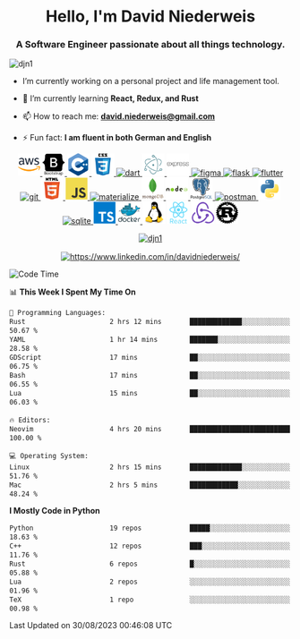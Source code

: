 <h1 align="center">Hello, I'm David Niederweis</h1>
<h3 align="center">A Software Engineer passionate about all things technology.</h3>

<p align="left"> <img src="https://komarev.com/ghpvc/?username=djn1" alt="djn1" /> </p>

- I’m currently working on a personal project and life management tool.

- 🌱 I’m currently learning **React, Redux, and Rust**

- 📫 How to reach me: **david.niederweis@gmail.com**

- ⚡ Fun fact: **I am fluent in both German and English**

<p align="center"> 
    <a href="https://aws.amazon.com" target="_blank">  <img src="https://raw.githubusercontent.com/devicons/devicon/master/icons/amazonwebservices/amazonwebservices-original-wordmark.svg" alt="aws" width="40" height="40"/> </a> 
    <a href="https://getbootstrap.com" target="_blank"> <img src="https://raw.githubusercontent.com/devicons/devicon/master/icons/bootstrap/bootstrap-plain-wordmark.svg" alt="bootstrap" width="40" height="40"/> </a>
    <a href="https://www.w3schools.com/cpp/" target="_blank"> <img src="https://raw.githubusercontent.com/devicons/devicon/master/icons/cplusplus/cplusplus-original.svg" alt="cplusplus" width="40" height="40"/> </a> 
    <a href="https://www.w3schools.com/css/" target="_blank"> <img src="https://raw.githubusercontent.com/devicons/devicon/master/icons/css3/css3-original-wordmark.svg" alt="css3" width="40" height="40"/> </a> 
    <a href="https://dart.dev" target="_blank"> <img src="https://www.vectorlogo.zone/logos/dartlang/dartlang-icon.svg" alt="dart" width="40" height="40"/> </a> 
    <a href="https://www.electronjs.org" target="_blank"> <img src="https://raw.githubusercontent.com/devicons/devicon/master/icons/electron/electron-original.svg" alt="electron" width="40" height="40"/> </a> 
    <a href="https://expressjs.com" target="_blank"> <img src="https://raw.githubusercontent.com/devicons/devicon/master/icons/express/express-original-wordmark.svg" alt="express" width="40" height="40"/> </a> 
    <a href="https://www.figma.com/" target="_blank"> <img src="https://www.vectorlogo.zone/logos/figma/figma-icon.svg" alt="figma" width="40" height="40"/> </a> 
    <a href="https://flask.palletsprojects.com/" target="_blank"> <img src="https://www.vectorlogo.zone/logos/pocoo_flask/pocoo_flask-icon.svg" alt="flask" width="40" height="40"/> </a> 
    <a href="https://flutter.dev" target="_blank"> <img src="https://www.vectorlogo.zone/logos/flutterio/flutterio-icon.svg" alt="flutter" width="40" height="40"/> </a> 
    <a href="https://git-scm.com/" target="_blank"> <img src="https://www.vectorlogo.zone/logos/git-scm/git-scm-icon.svg" alt="git" width="40" height="40"/> </a> 
    <a href="https://www.w3.org/html/" target="_blank"> <img src="https://raw.githubusercontent.com/devicons/devicon/master/icons/html5/html5-original-wordmark.svg" alt="html5" width="40" height="40"/> </a> 
    <a href="https://developer.mozilla.org/en-US/docs/Web/JavaScript" target="_blank"> <img src="https://raw.githubusercontent.com/devicons/devicon/master/icons/javascript/javascript-original.svg" alt="javascript" width="40" height="40"/> </a> 
    <a href="https://materializecss.com/" target="_blank"> <img src="https://raw.githubusercontent.com/prplx/svg-logos/5585531d45d294869c4eaab4d7cf2e9c167710a9/svg/materialize.svg" alt="materialize" width="40" height="40"/> </a> 
    <a href="https://www.mongodb.com/" target="_blank"> <img src="https://raw.githubusercontent.com/devicons/devicon/master/icons/mongodb/mongodb-original-wordmark.svg" alt="mongodb" width="40" height="40"/> </a> 
    <a href="https://nodejs.org" target="_blank"> <img src="https://raw.githubusercontent.com/devicons/devicon/master/icons/nodejs/nodejs-original-wordmark.svg" alt="nodejs" width="40" height="40"/> </a> 
    <a href="https://www.postgresql.org" target="_blank"> <img src="https://raw.githubusercontent.com/devicons/devicon/master/icons/postgresql/postgresql-original-wordmark.svg" alt="postgresql" width="40" height="40"/> </a> 
    <a href="https://postman.com" target="_blank"> <img src="https://www.vectorlogo.zone/logos/getpostman/getpostman-icon.svg" alt="postman" width="40" height="40"/> </a> 
    <a href="https://www.python.org" target="_blank"> <img src="https://raw.githubusercontent.com/devicons/devicon/master/icons/python/python-original.svg" alt="python" width="40" height="40"/> </a> 
    <a href="https://www.sqlite.org/" target="_blank"> <img src="https://www.vectorlogo.zone/logos/sqlite/sqlite-icon.svg" alt="sqlite" width="40" height="40"/> </a> 
    <a href="https://www.typescriptlang.org/" target="_blank"> <img src="https://raw.githubusercontent.com/devicons/devicon/master/icons/typescript/typescript-original.svg" alt="typescript" width="40" height="40"/> </a>
    <a href="https://www.docker.com/" target="_blank" rel="noreferrer"> <img src="https://raw.githubusercontent.com/devicons/devicon/master/icons/docker/docker-original-wordmark.svg" alt="docker" width="40" height="40"/> </a>
    <a href="https://www.linux.org/" target="_blank" rel="noreferrer">  <img src="https://raw.githubusercontent.com/devicons/devicon/master/icons/linux/linux-original.svg" alt="linux" width="40" height="40"/></a>
    <a href="https://reactjs.org/" target="_blank" rel="noreferrer">  <img src="https://raw.githubusercontent.com/devicons/devicon/master/icons/react/react-original-wordmark.svg" alt="react" width="40" height="40"/></a>
    <a href="https://redux.js.org" target="_blank" rel="noreferrer">  <img src="https://raw.githubusercontent.com/devicons/devicon/master/icons/redux/redux-original.svg" alt="redux" width="40" height="40"/></a>
    <a href="https://www.rust-lang.org" target="_blank" rel="noreferrer">  <img src="https://raw.githubusercontent.com/devicons/devicon/master/icons/rust/rust-plain.svg" alt="rust" width="40" height="40"/>
</p>
<p align="center"> <img src="https://github-readme-stats.vercel.app/api?username=djn1&show_icons=true&locale=en" alt="djn1" /> </p>

<p align="center">
<a href="https://linkedin.com/in/https://www.linkedin.com/in/davidniederweis/" target="blank"><img align="center" src="https://cdn.jsdelivr.net/npm/simple-icons@3.0.1/icons/linkedin.svg" alt="https://www.linkedin.com/in/davidniederweis/" height="20" width="20" /></a>
</p>

<!--START_SECTION:waka-->
![Code Time](http://img.shields.io/badge/Code%20Time-2%2C126%20hrs%2039%20mins-blue)

📊 **This Week I Spent My Time On** 

```text
💬 Programming Languages: 
Rust                     2 hrs 12 mins       █████████████░░░░░░░░░░░░   50.67 % 
YAML                     1 hr 14 mins        ███████░░░░░░░░░░░░░░░░░░   28.58 % 
GDScript                 17 mins             ██░░░░░░░░░░░░░░░░░░░░░░░   06.75 % 
Bash                     17 mins             ██░░░░░░░░░░░░░░░░░░░░░░░   06.55 % 
Lua                      15 mins             ██░░░░░░░░░░░░░░░░░░░░░░░   06.03 % 

🔥 Editors: 
Neovim                   4 hrs 20 mins       █████████████████████████   100.00 % 

💻 Operating System: 
Linux                    2 hrs 15 mins       █████████████░░░░░░░░░░░░   51.76 % 
Mac                      2 hrs 5 mins        ████████████░░░░░░░░░░░░░   48.24 % 
```

**I Mostly Code in Python** 

```text
Python                   19 repos            █████░░░░░░░░░░░░░░░░░░░░   18.63 % 
C++                      12 repos            ███░░░░░░░░░░░░░░░░░░░░░░   11.76 % 
Rust                     6 repos             █░░░░░░░░░░░░░░░░░░░░░░░░   05.88 % 
Lua                      2 repos             ░░░░░░░░░░░░░░░░░░░░░░░░░   01.96 % 
TeX                      1 repo              ░░░░░░░░░░░░░░░░░░░░░░░░░   00.98 % 
```




 Last Updated on 30/08/2023 00:46:08 UTC
<!--END_SECTION:waka-->

